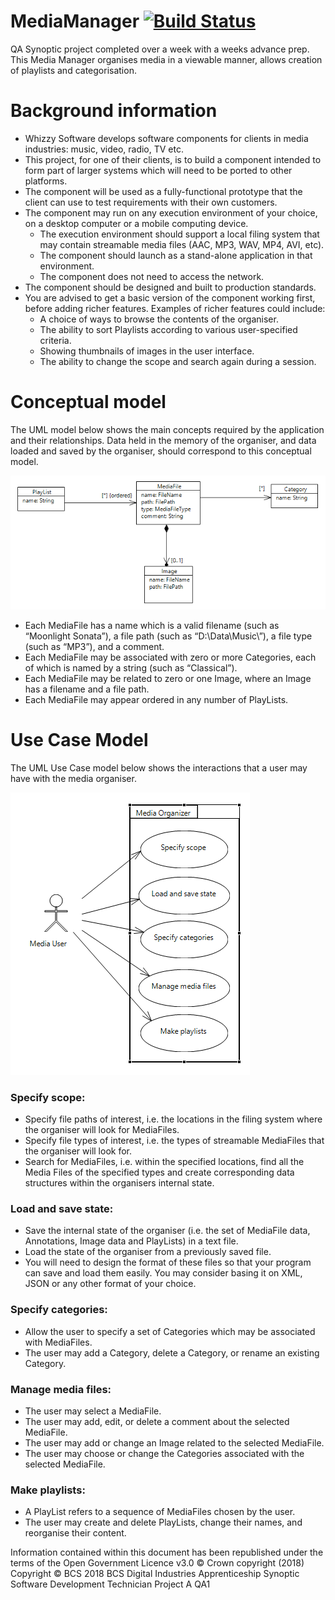 # MediaManager [![Build Status](https://travis-ci.com/NinjaMiellies/MediaManager.svg?branch=master)](https://travis-ci.com/NinjaMiellies/MediaManager) 
QA Synoptic project completed over a week with a weeks advance prep. This Media Manager organises media in a viewable manner, allows creation of playlists and categorisation. 

# Background information
- Whizzy Software develops software components for clients in media industries: music, video, radio, TV etc.
- This project, for one of their clients, is to build a component intended to form part of larger systems which will need to be ported to other platforms.
- The component will be used as a fully-functional prototype that the client can use to test requirements with their own customers.
- The component may run on any execution environment of your choice, on a desktop computer or a mobile computing device.
  - The execution environment should support a local filing system that may contain streamable media files (AAC, MP3, WAV, MP4, AVI, etc).
  - The component should launch as a stand-alone application in that environment.
  - The component does not need to access the network.
- The component should be designed and built to production standards.
- You are advised to get a basic version of the component working first, before adding richer features. Examples of richer features could include:
  - A choice of ways to browse the contents of the organiser.
  - The ability to sort Playlists according to various user-specified criteria.
  - Showing thumbnails of images in the user interface.
  - The ability to change the scope and search again during a session.

# Conceptual model
The UML model below shows the main concepts required by the application and their relationships. Data held in the memory of the organiser, and data loaded and saved by the organiser, should correspond to this conceptual model.

![UML Diagram](docs/UMLdiagram.png)

- Each MediaFile has a name which is a valid filename (such as “Moonlight Sonata”), a file path (such as “D:\Data\Music\”), a file type (such as “MP3”), and a comment.
- Each MediaFile may be associated with zero or more Categories, each of which is named by a string (such as “Classical”).
- Each MediaFile may be related to zero or one Image, where an Image has a filename and a file path.
- Each MediaFile may appear ordered in any number of PlayLists.

# Use Case Model
The UML Use Case model below shows the interactions that a user may have with the media organiser.

![UML Diagram](docs/UMLCaseModel.png)

### Specify scope:
- Specify file paths of interest, i.e. the locations in the filing system where the organiser will look for MediaFiles.
- Specify file types of interest, i.e. the types of streamable MediaFiles that the organiser will look for.
- Search for MediaFiles, i.e. within the specified locations, find all the Media Files of the specified types and create corresponding data structures within the organisers internal state.
### Load and save state:
- Save the internal state of the organiser (i.e. the set of MediaFile data, Annotations, Image data and PlayLists) in a text file.
- Load the state of the organiser from a previously saved file.
- You will need to design the format of these files so that your program can save and load them easily. You may consider basing it on XML, JSON or any other format of your choice.
### Specify categories:
- Allow the user to specify a set of Categories which may be associated with MediaFiles.
- The user may add a Category, delete a Category, or rename an existing Category.
### Manage media files:
- The user may select a MediaFile.
- The user may add, edit, or delete a comment about the selected MediaFile.
- The user may add or change an Image related to the selected MediaFile.
- The user may choose or change the Categories associated with the selected MediaFile.
### Make playlists:
- A PlayList refers to a sequence of MediaFiles chosen by the user.
- The user may create and delete PlayLists, change their names, and reorganise their content.

Information contained within this document has been republished under the terms of the Open Government
Licence v3.0 © Crown copyright (2018)
Copyright © BCS 2018
BCS Digital Industries Apprenticeship Synoptic Software Development Technician Project A
QA1
